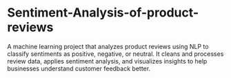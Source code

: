 # Sentiment-Analysis-of-product-reviews
A machine learning project that analyzes product reviews using NLP to classify sentiments as positive, negative, or neutral. It cleans and processes review data, applies sentiment analysis, and visualizes insights to help businesses understand customer feedback better.

